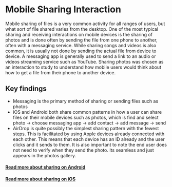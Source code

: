 # Mobile Sharing Interaction

Mobile sharing of files is a very common activity for all ranges of users, but what sort of file shared varies from the desktop. One of the most typical sharing and receiving interactions on mobile devices is the sharing of photos and is done often by sending the file from one phone to another, often with a messaging service. While sharing songs and videos is also common, it is usually not done by sending the actual file from device to device. A messaging app is generally used to send a link to an audio or videos streaming service such as YouTube. Sharing photos was chosen as an interaction to study to understand how mobile users would think about how to get a file from their phone to another device.

## Key findings

* Messaging is the primary method of sharing or sending files such as photos
* iOS and Android both share common patterns in how a user can share files on their mobile devices such as photos, which is find and select photo -&gt; choose messaging app -&gt; add contact -&gt; add message -&gt; send
* AirDrop is quite possibly the simplest sharing pattern with the fewest steps. This is facilitated by using Apple devices already connected with each other. This means that each device has an ID already and the user clicks and it sends to them. It is also important to note the end user does not need to verify when they send the photo. Its seamless and just appears in the photos gallery.

#### [Read more about sharing on Android](android.md)

#### [Read more about sharing on iOS](ios.md)

